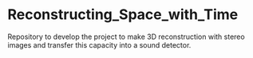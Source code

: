 # Reconstructing_Space_with_Time
Repository to develop the project to make 3D reconstruction with stereo images and transfer this capacity into a sound detector.
